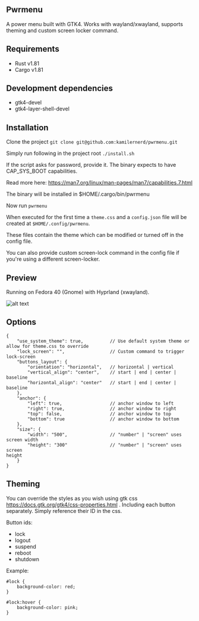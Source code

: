 ## Pwrmenu

A power menu built with GTK4. Works with wayland/xwayland, supports theming and custom screen locker command.

## Requirements

- Rust v1.81
- Cargo v1.81

## Development dependencies

- gtk4-devel
- gtk4-layer-shell-devel

## Installation

Clone the project
`git clone git@github.com:kamilernerd/pwrmenu.git`

Simply run following in the project root
`./install.sh`

If the script asks for password, provide it. The binary expects to have
CAP_SYS_BOOT capabilities.

Read more here: https://man7.org/linux/man-pages/man7/capabilities.7.html

The binary will be installed in $HOME/.cargo/bin/pwrmenu

Now run `pwrmenu`

When executed for the first time a `theme.css` and a `config.json` file will be created at `$HOME/.config/pwrmenu`.

These files contain the theme which can be modified or turned off in the config file.

You can also provide custom screen-lock command in the config file if you're using a different screen-locker.

## Preview

Running on Fedora 40 (Gnome) with Hyprland (xwayland).

![alt text](https://github.com/kamilernerd/pwrmenu/blob/master/Screenshot%20from%202024-06-10%2000-09-09.png?raw=true)

## Options

```
{
    "use_system_theme": true,          // Use default system theme or allow for theme.css to override
    "lock_screen": "",                 // Custom command to trigger lock-screen
    "buttons_layout": {
        "orientation": "horizontal",   // horizontal | vertical
        "vertical_align": "center",    // start | end | center | baseline
        "horizontal_align": "center"   // start | end | center | baseline
    },
    "anchor": {
        "left": true,                  // anchor window to left
        "right": true,                 // anchor window to right
        "top": false,                  // anchor window to top
        "bottom": true                 // anchor window to bottom
    },
    "size": {
        "width": "500",                // "number" | "screen" uses screen width
        "height": "300"                // "number" | "screen" uses screen
height
    }
}
```

## Theming

You can override the styles as you wish using gtk css https://docs.gtk.org/gtk4/css-properties.html .
Including each button separately. Simply reference their ID in the css.

Button ids:

- lock
- logout
- suspend
- reboot
- shutdown

Example:

```
#lock {
    background-color: red;
}

#lock:hover {
    background-color: pink;
}
```

